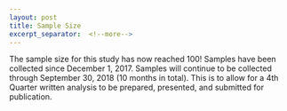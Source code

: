 ```yaml
---
layout: post
title: Sample Size
excerpt_separator:  <!--more-->
---
```


The sample size for this study has now reached 100!  Samples have been collected since December 1, 2017.  Samples will continue to be collected 
through September 30, 2018 (10 months in total).  This is to allow for a 4th Quarter written analysis to be prepared, presented, and submitted 
for publication.
